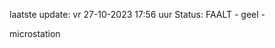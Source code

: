 laatste update: 
vr 27-10-2023 17:56   uur 
Status: FAALT - geel - 
<div class="service Y">microstation</div>